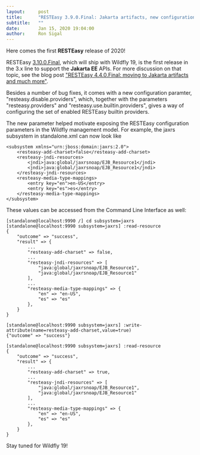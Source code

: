 ```yaml
---
layout:     post
title:      "RESTEasy 3.9.0.Final: Jakarta artifacts, new configuration parameter"
subtitle:   ""
date:       Jan 15, 2020 19:04:00
author:     Ron Sigal
---
```

Here comes the first **RESTEasy** release of 2020!

RESTEasy [3.10.0.Final](https://issues.redhat.com/secure/ReleaseNote.jspa?version=12342766&styleName=Html&projectId=12310560&Create=Create&atl_token=AQZJ-FV3A-N91S-UDEU_b8c753450b4d294f915fafd56bfd6bc6897c2219_lin),
which will ship with Wildfly 19, is the first release in the 3.x line to support the **Jakarta EE** APIs. For more discussion on that topic, see the blog post
["RESTEasy 4.4.0.Final: moving to Jakarta artifacts and much more"](https://resteasy.github.io/2019/10/30/resteasy-440final-moving-to-jakarta-artifacts-and-much-more/).

Besides a number of bug fixes, it comes with a new configuration paramter, "resteasy.disable.providers", which, together with
the parameters "resteasy.providers" and "resteasy.use.builtin.providers", gives a way of configuring the set of enabled
RESTEasy builtin providers.

The new parameter helped motivate exposing the RESTEasy configuration parameters in the
Wildfly management model. For example, the jaxrs subsystem in standalone.xml can now look like

    <subsystem xmlns="urn:jboss:domain:jaxrs:2.0">
        <resteasy-add-charset>false</resteasy-add-charset>
        <resteasy-jndi-resources>
            <jndi>java:global/jaxrsnoap/EJB_Resource1</jndi>
            <jndi>java:global/jaxrsnoap/EJB_Resource1</jndi>
        </resteasy-jndi-resources>
        <resteasy-media-type-mappings>
            <entry key="en">en-US</entry>
            <entry key="es">es</entry>
        </resteasy-media-type-mappings>
    </subsystem>
    
These values can be accessed from the Command Line Interface as well:

    [standalone@localhost:9990 /] cd subsystem=jaxrs
    [standalone@localhost:9990 subsystem=jaxrs] :read-resource
    {
        "outcome" => "success",
        "result" => {
            ...
            "resteasy-add-charset" => false,
            ...
            "resteasy-jndi-resources" => [
                "java:global/jaxrsnoap/EJB_Resource1",
                "java:global/jaxrsnoap/EJB_Resource1"
            ],
            ...
            "resteasy-media-type-mappings" => {
                "en" => "en-US",
                "es" => "es"
            },
        }
    }

    [standalone@localhost:9990 subsystem=jaxrs] :write-attribute(name=resteasy-add-charset,value=true)
    {"outcome" => "success"}

    [standalone@localhost:9990 subsystem=jaxrs] :read-resource
    {
        "outcome" => "success",
        "result" => {
            ...
            "resteasy-add-charset" => true,
            ...
            "resteasy-jndi-resources" => [
                "java:global/jaxrsnoap/EJB_Resource1",
                "java:global/jaxrsnoap/EJB_Resource1"
            ],
            ...
            "resteasy-media-type-mappings" => {
                "en" => "en-US",
                "es" => "es"
            },
        }
    }

Stay tuned for Wildfly 19!





                    




                    

                    


                
